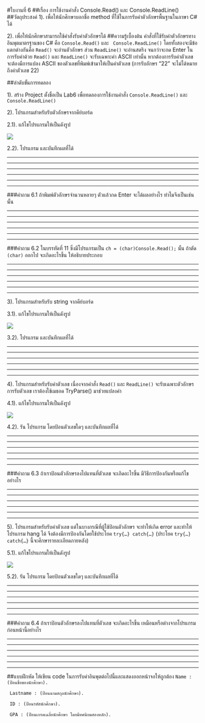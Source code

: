 #ใบงานที่ 6
##เรื่อง การใช้งานคำสั่ง Console.Read() และ Console.ReadLine()
##วัตถุประสงค์
1). เพื่อให้นักศึกษาบอกชื่อ method ที่ใช้ในการรับค่าตัวอักษรพื้นฐานในภาษา C# ได้

2). เพื่อให้นักศึกษาสามารถใช้คำสั่งรับค่าตัวอักษรได้
##ความรู้เบื้องต้น
คำสั่งที่ใช้รับค่าตัวอักษรทางอินพุตมาตรฐานของ C# คือ ```Console.Read()``` และ ``` Console.ReadLine()``` โดยทั้งสองจะมีข้อแตกต่างกันคือ ```Read()``` จะอ่านตัวอักษร ส่วน ```ReadLine()``` จะอ่านสตริง จนกว่าจะกด Enter ในการรับค่าด้วย ```Read()``` และ ```ReadLine()``` จะรับเฉพาะค่า ASCII เท่านั้น หากต้องการรับค่าตัวเลข จะต้องมีการแปลง ASCII ของตัวเลขที่พิมพ์เข้ามาให้เป็นค่าตัวเลข (การรับอักษร “22” จะไม่ได้หมายถึงค่าตัวเลข 22) 

##ลำดับขั้นการทดลอง

1). สร้าง Project ตั้งชื่อเป็น Lab6 เพื่อทดลองการใช้งานคำสั่ง ```Console.ReadLine()``` และ ```Console.ReadLine()```

2). โปรแกรมสำหรับรับตัวอักษรจากคีย์บอร์ด 

  2.1). แก้ไขโปรแกรมให้เป็นดังรูป

 ![](https://github.com/Desktop-Programming-Lab-2559/LAB-06/blob/master/imgs/pic1.png)

  2.2).	โปรแกรม และบันทึกผลที่ได้
<hr>
<hr>
<hr>
<hr>
<hr>
<hr>

###คำถาม 6.1 ถ้าพิมพ์ตัวอักษรจำนวนหลายๆ ตัวแล้วกด Enter จะได้ผลอย่างไร ทำไมจึงเป็นเช่นนั้น
<hr>
<hr>
<hr>
<hr>
<hr>
<hr>

###คำถาม 6.2 ในบรรทัดที่ 11 ซึ่งมีโปรแกรมเป็น ```ch = (char)Console.Read();```  นั้น ถ้าตัด ```(char)``` ออกไป จะเกิดอะไรขึ้น ให้อธิบายประกอบ
<hr>
<hr>
<hr>
<hr>
<hr>
<hr>

3).	โปรแกรมสำหรับรับ string จากคีย์บอร์ด
 
 3.1).	แก้ไขโปรแกรมให้เป็นดังรูป

 ![](https://github.com/Desktop-Programming-Lab-2559/LAB-06/blob/master/imgs/pic2.png)
 
 3.2).	โปรแกรม และบันทึกผลที่ได้
<hr>
<hr>
<hr>
<hr>
<hr>
<hr>

4).	โปรแกรมสำหรับรับค่าตัวเลข เนื่องจากคำสั่ง ```Read()``` และ ```ReadLine()``` จะรับเฉพาะตัวอักษร การรับตัวเลข เราต้องใช้เมธอด TryParse() มาช่วยแปลงค่า

4.1).	แก้ไขโปรแกรมให้เป็นดังรูป
 
 ![](https://github.com/Desktop-Programming-Lab-2559/LAB-06/blob/master/imgs/pic3.png)

4.2).	รัน โปรแกรม โดยป้อนตัวเลขใดๆ และบันทึกผลที่ได้
<hr>
<hr>
<hr>
<hr>
<hr>
<hr>

###คำถาม 6.3 ถ้าเราป้อนตัวอักษรลงไปแทนที่ตัวเลข จะเกิดอะไรขึ้น มีวิธีการป้องกันหรือแก้ไขอย่างไร
<hr>
<hr>
<hr>
<hr>
<hr>
<hr>

5).	โปรแกรมสำหรับรับค่าตัวเลข แต่ในบางกรณีที่ผู้ใช้ป้อนตัวอักษร จะทำให้เกิด error และทำให้โปรแกรม hang ได้ จึงต้องมีการป้องกันโดยใช้ประโยค ```try{…} catch{…}```  (ประโยค ```try{…} catch{…}``` นี้จะศึกษารายละเอียดภายหลัง)

  5.1).	แก้ไขโปรแกรมให้เป็นดังรูป

  ![](https://github.com/Desktop-Programming-Lab-2559/LAB-06/blob/master/imgs/pic4.png)

  5.2).	รัน โปรแกรม โดยป้อนตัวเลขใดๆ และบันทึกผลที่ได้
<hr>
<hr>
<hr>
<hr>
<hr>
<hr>

###คำถาม 6.4 ถ้าเราป้อนตัวอักษรลงไปแทนที่ตัวเลข จะเกิดอะไรขึ้น เหมือนหรือต่างจากโปรแกรมก่อนหน้านี้อย่างไร
<hr>
<hr>
<hr>
<hr>
<hr>
<hr>

##แบบฝึกหัด ให้เขียน code ในการรับค่าอินพุตต่อไปนี้และแสดงออกหน้าจอให้ถูกต้อง
``` Name :  (ป้อนชื่อของนักศึกษา). ```

``` Lastname : (ป้อนนามสกุลนักศึกษา).```

``` ID : (ป้อนรหัสนักศึกษา).```

``` GPA : (ป้อนเกรดเฉลี่ยนักศึกษา โดยมีทศนิยมสองหลัก).```

